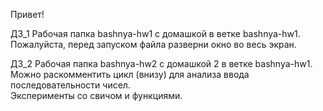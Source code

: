 
Привет!<br>

ДЗ_1
Рабочая папка bashnya-hw1 с домашкой в ветке bashnya-hw1.<br>
Пожалуйста, перед запуском файла разверни окно во весь экран.<br>

ДЗ_2
Рабочая папка bashnya-hw2 с домашкой 2 в ветке bashnya-hw1.<br>
Можно раскомментить цикл (внизу) для анализа ввода последовательности чисел.<br>
Эксперименты со свичом и функциями.<br>
